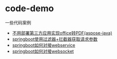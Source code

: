 # code-demo
一些代码案例


* [不用部署第三方应用实现office转PDF(aspose-java)](./aspose-demo)
* [springboot使用过滤器+拦截器获取请求参数](./request-param-demo)
* [springboot如何对接webservice](./webservice-demo)
* [springboot如何对接websocket](./websocket-demo)
